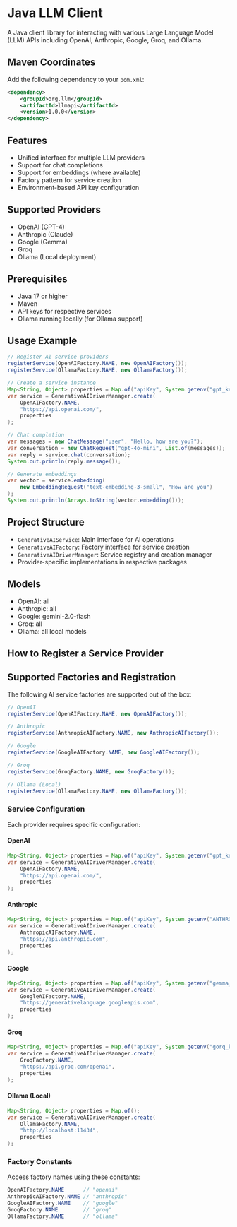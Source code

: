 
# Java LLM Client

A Java client library for interacting with various Large Language Model (LLM) APIs including OpenAI, Anthropic, Google, Groq, and Ollama.

## Maven Coordinates

Add the following dependency to your `pom.xml`:

```xml
<dependency>
    <groupId>org.llm</groupId>
    <artifactId>llmapi</artifactId>
    <version>1.0.0</version>
</dependency>
```

## Features

- Unified interface for multiple LLM providers
- Support for chat completions
- Support for embeddings (where available)
- Factory pattern for service creation
- Environment-based API key configuration

## Supported Providers

- OpenAI (GPT-4)
- Anthropic (Claude)
- Google (Gemma)
- Groq
- Ollama (Local deployment)

## Prerequisites

- Java 17 or higher
- Maven
- API keys for respective services
- Ollama running locally (for Ollama support)


## Usage Example

```java
// Register AI service providers
registerService(OpenAIFactory.NAME, new OpenAIFactory());
registerService(OllamaFactory.NAME, new OllamaFactory());

// Create a service instance
Map<String, Object> properties = Map.of("apiKey", System.getenv("gpt_key"));
var service = GenerativeAIDriverManager.create(
    OpenAIFactory.NAME, 
    "https://api.openai.com/", 
    properties
);

// Chat completion
var messages = new ChatMessage("user", "Hello, how are you?");
var conversation = new ChatRequest("gpt-4o-mini", List.of(messages));
var reply = service.chat(conversation);
System.out.println(reply.message());

// Generate embeddings
var vector = service.embedding(
    new EmbeddingRequest("text-embedding-3-small", "How are you")
);
System.out.println(Arrays.toString(vector.embedding()));
```

## Project Structure

- `GenerativeAIService`: Main interface for AI operations
- `GenerativeAIFactory`: Factory interface for service creation
- `GenerativeAIDriverManager`: Service registry and creation manager
- Provider-specific implementations in respective packages

## Models

- OpenAI: all
- Anthropic: all
- Google: gemini-2.0-flash
- Groq: all
- Ollama: all local models


## How to Register a Service Provider



## Supported Factories and Registration

The following AI service factories are supported out of the box:

```java
// OpenAI
registerService(OpenAIFactory.NAME, new OpenAIFactory());

// Anthropic
registerService(AnthropicAIFactory.NAME, new AnthropicAIFactory());

// Google
registerService(GoogleAIFactory.NAME, new GoogleAIFactory());

// Groq
registerService(GroqFactory.NAME, new GroqFactory());

// Ollama (Local)
registerService(OllamaFactory.NAME, new OllamaFactory());
```

### Service Configuration

Each provider requires specific configuration:

#### OpenAI
```java
Map<String, Object> properties = Map.of("apiKey", System.getenv("gpt_key"));
var service = GenerativeAIDriverManager.create(
    OpenAIFactory.NAME, 
    "https://api.openai.com/", 
    properties
);
```

#### Anthropic
```java
Map<String, Object> properties = Map.of("apiKey", System.getenv("ANTHROPIC_API_KEY"));
var service = GenerativeAIDriverManager.create(
    AnthropicAIFactory.NAME, 
    "https://api.anthropic.com", 
    properties
);
```

#### Google
```java
Map<String, Object> properties = Map.of("apiKey", System.getenv("gemma_key"));
var service = GenerativeAIDriverManager.create(
    GoogleAIFactory.NAME, 
    "https://generativelanguage.googleapis.com", 
    properties
);
```

#### Groq
```java
Map<String, Object> properties = Map.of("apiKey", System.getenv("gorq_key"));
var service = GenerativeAIDriverManager.create(
    GroqFactory.NAME, 
    "https://api.groq.com/openai", 
    properties
);
```

#### Ollama (Local)
```java
Map<String, Object> properties = Map.of();
var service = GenerativeAIDriverManager.create(
    OllamaFactory.NAME, 
    "http://localhost:11434", 
    properties
);
```

### Factory Constants

Access factory names using these constants:
```java
OpenAIFactory.NAME      // "openai"
AnthropicAIFactory.NAME // "anthropic"
GoogleAIFactory.NAME    // "google"
GroqFactory.NAME        // "groq"
OllamaFactory.NAME      // "ollama"
